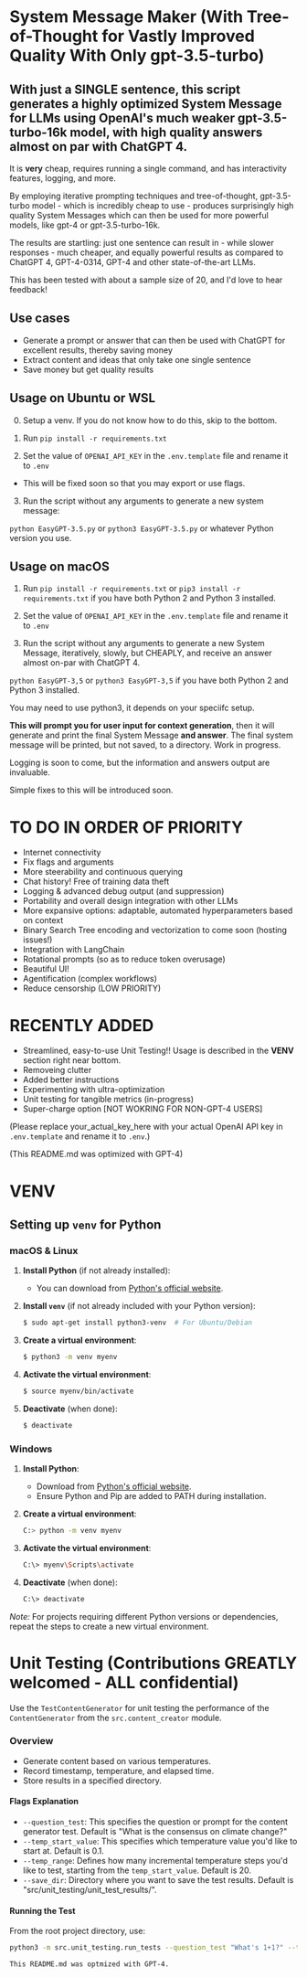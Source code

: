 # System Message Maker (With Tree-of-Thought for Vastly Improved Quality With Only gpt-3.5-turbo)

## **With just a SINGLE sentence**, this script generates a highly optimized System Message for LLMs using OpenAI's much weaker gpt-3.5-turbo-16k model, with high quality answers almost on par with ChatGPT 4.

It is **very** cheap, requires running a single command, and has interactivity features, logging, and more.

By employing iterative prompting techniques and tree-of-thought, gpt-3.5-turbo model - which is incredibly cheap to use - produces surprisingly high quality System Messages which can then be used for more powerful models, like gpt-4 or gpt-3.5-turbo-16k.

The results are startling: just one sentence can result in - while slower responses - much cheaper, and equally powerful results as compared to ChatGPT 4, GPT-4-0314, GPT-4 and other state-of-the-art LLMs.

This has been tested with about a sample size of 20, and I'd love to hear feedback!

## Use cases
- Generate a prompt or answer that can then be used with ChatGPT for excellent results, thereby saving money
- Extract content and ideas that only take one single sentence
- Save money but get quality results

## Usage on Ubuntu or WSL

0. Setup a venv. If you do not know how to do this, skip to the bottom.

1. Run `pip install -r requirements.txt`

2. Set the value of `OPENAI_API_KEY` in the `.env.template` file and rename it to `.env`
 - This will be fixed soon so that you may export or use flags.

3. Run the script without any arguments to generate a new system message:

`python EasyGPT-3.5.py` or `python3 EasyGPT-3.5.py` or whatever Python version you use.

## Usage on macOS

1. Run `pip install -r requirements.txt` or `pip3 install -r requirements.txt` if you have both Python 2 and Python 3 installed.

2. Set the value of `OPENAI_API_KEY` in the `.env.template` file and rename it to `.env`

3. Run the script without any arguments to generate a new System Message, iteratively, slowly, but CHEAPLY, and receive an answer almost on-par with ChatGPT 4.

`python EasyGPT-3,5` or `python3 EasyGPT-3,5` if you have both Python 2 and Python 3 installed.

You may need to use python3, it depends on your speciifc setup.

**This will prompt you for user input for context generation**, then it will generate and print the final System Message **and answer**. The final system message will be printed, but not saved, to a directory. Work in progress.

Logging is soon to come, but the information and answers output are invaluable.

Simple fixes to this will be introduced soon.

# TO DO IN ORDER OF PRIORITY
- Internet connectivity
- Fix flags and arguments
- More steerability and continuous querying
- Chat history! Free of training data theft
- Logging & advanced debug output (and suppression)
- Portability and overall design integration with other LLMs
- More expansive options: adaptable, automated hyperparameters based on context
- Binary Search Tree encoding and vectorization to come soon (hosting issues!)
- Integration with LangChain
- Rotational prompts (so as to reduce token overusage)
- Beautiful UI!
- Agentification (complex workflows)
- Reduce censorship (LOW PRIORITY)


# RECENTLY ADDED
- Streamlined, easy-to-use Unit Testing!! Usage is described in the **VENV** section right near bottom.
- Removeing clutter
- Added better instructions
- Experimenting with ultra-optimization
- Unit testing for tangible metrics (in-progress)
- Super-charge option [NOT WOKRING FOR NON-GPT-4 USERS]

(Please replace your_actual_key_here with your actual OpenAI API key in `.env.template` and rename it to `.env`.)

(This README.md was optimized with GPT-4)

# VENV
## Setting up `venv` for Python

### macOS & Linux

1. **Install Python** (if not already installed):
   - You can download from [Python's official website](https://www.python.org/downloads/).

2. **Install `venv`** (if not already included with your Python version):
   ```bash
   $ sudo apt-get install python3-venv  # For Ubuntu/Debian
   ```

3. **Create a virtual environment**:
   ```bash
   $ python3 -m venv myenv
   ```

4. **Activate the virtual environment**:
   ```bash
   $ source myenv/bin/activate
   ```

5. **Deactivate** (when done):
   ```bash
   $ deactivate
   ```

### Windows

1. **Install Python**:
   - Download from [Python's official website](https://www.python.org/downloads/).
   - Ensure Python and Pip are added to PATH during installation.

2. **Create a virtual environment**:
   ```bash
   C:> python -m venv myenv
   ```

3. **Activate the virtual environment**:
   ```bash
   C:\> myenv\Scripts\activate
   ```

4. **Deactivate** (when done):
   ```bash
   C:\> deactivate
   ```

*Note:* For projects requiring different Python versions or dependencies, repeat the steps to create a new virtual environment.

# Unit Testing (Contributions GREATLY welcomed - ALL confidential)

Use the `TestContentGenerator` for unit testing the performance of the `ContentGenerator` from the `src.content_creator` module.

### Overview
- Generate content based on various temperatures.
- Record timestamp, temperature, and elapsed time.
- Store results in a specified directory.

#### Flags Explanation
- `--question_test`: This specifies the question or prompt for the content generator test. Default is "What is the consensus on climate change?"
- `--temp_start_value`: This specifies which temperature value you'd like to start at. Default is 0.1. 
- `--temp_range`: Defines how many incremental temperature steps you'd like to test, starting from the `temp_start_value`. Default is 20.
- `--save_dir`: Directory where you want to save the test results. Default is "src/unit_testing/unit_test_results/".

#### Running the Test
From the root project directory, use:

```bash
python3 -m src.unit_testing.run_tests --question_test "What's 1+1?" --temp_start_value=0.1 --temp_range=10
```

`This README.md was optmized with GPT-4.`
